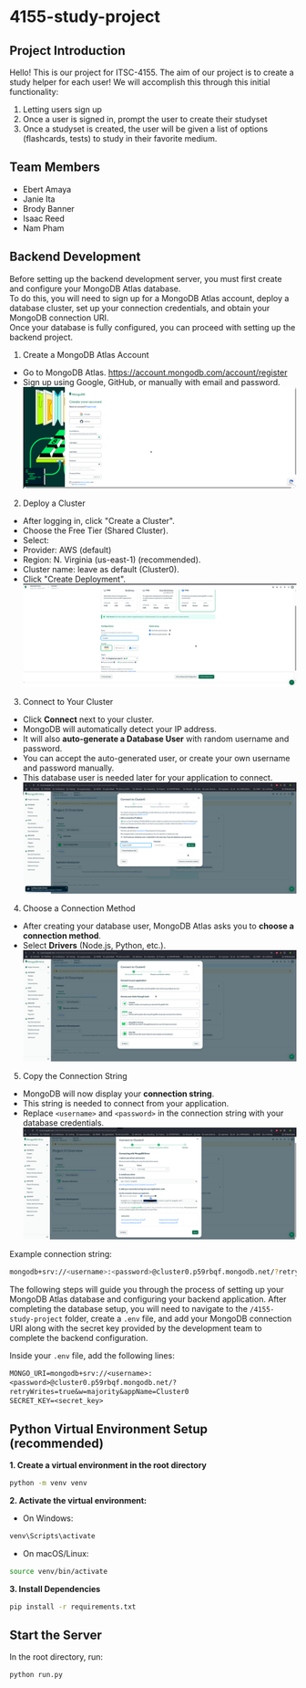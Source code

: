 # 4155-study-project

## Project Introduction
Hello! This is our project for ITSC-4155. The aim of our project is to create a study helper for each user! We will accomplish this through this initial functionality:
 1. Letting users sign up
 2. Once a user is signed in, prompt the user to create their studyset
 3. Once a studyset is created, the user will be given a list of options (flashcards, tests) to study in their favorite medium. 
 
## Team Members
 - Ebert Amaya
 - Janie Ita
 - Brody Banner
 - Isaac Reed
 - Nam Pham

## Backend Development
Before setting up the backend development server, you must first create and configure your MongoDB Atlas database.  
To do this, you will need to sign up for a MongoDB Atlas account, deploy a database cluster, set up your connection credentials, and obtain your MongoDB connection URI.  
Once your database is fully configured, you can proceed with setting up the backend project.

1. Create a MongoDB Atlas Account
- Go to MongoDB Atlas. https://account.mongodb.com/account/register
- Sign up using Google, GitHub, or manually with email and password.
  ![MongoDB Atlas Signup](images/1.png)

 
2. Deploy a Cluster
- After logging in, click "Create a Cluster".
-  Choose the Free Tier (Shared Cluster).
-  Select:
-  Provider: AWS (default)
-  Region: N. Virginia (us-east-1) (recommended).
-  Cluster name: leave as default (Cluster0).
-  Click "Create Deployment".
   ![MongoDB Atlas Signup](images/3.png)

3. Connect to Your Cluster

- Click **Connect** next to your cluster.
- MongoDB will automatically detect your IP address.
- It will also **auto-generate a Database User** with random username and password.
- You can accept the auto-generated user, or create your own username and password manually.
- This database user is needed later for your application to connect.
  ![Create Database User](images/4.png)

4. Choose a Connection Method

- After creating your database user, MongoDB Atlas asks you to **choose a connection method**.
- Select **Drivers** (Node.js, Python, etc.).
  ![Choose Driver Option](images/5.png)

5. Copy the Connection String

- MongoDB will now display your **connection string**.
- This string is needed to connect from your application.
- Replace `<username>` and `<password>` in the connection string with your database credentials.
 ![Choose Driver Option](images/8.png)
 
Example connection string:

```bash
mongodb+srv://<username>:<password>@cluster0.p59rbqf.mongodb.net/?retryWrites=true&w=majority&appName=Cluster0
```
The following steps will guide you through the process of setting up your MongoDB Atlas database and configuring your backend application. 
After completing the database setup, you will need to navigate to the `/4155-study-project` folder, create a `.env` file, 
and add your MongoDB connection URI along with the secret key provided by the development team to complete the backend configuration.

Inside your `.env` file, add the following lines:

```env
MONGO_URI=mongodb+srv://<username>:<password>@cluster0.p59rbqf.mongodb.net/?retryWrites=true&w=majority&appName=Cluster0
SECRET_KEY=<secret_key>
```

## Python Virtual Environment Setup (recommended)
**1. Create a virtual environment in the root directory**
```bash
python -m venv venv
```
**2. Activate the virtual environment:**
- On Windows:
```bash
venv\Scripts\activate
```
- On macOS/Linux:
```bash
source venv/bin/activate
```

**3. Install Dependencies**
```bash
pip install -r requirements.txt
```

## Start the Server
In the root directory, run:
```bash
python run.py
```
